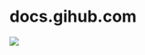# docs.gihub.com
![](https://github.com/nondejus/krabbeltje/blob/main/squirrel-steals-carved-pumpkin-max-ellis-1.jpg)

